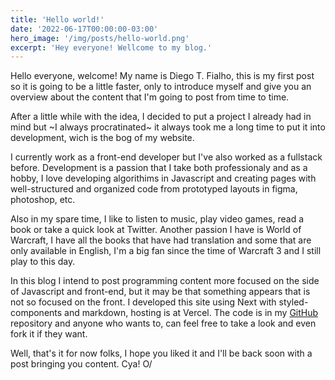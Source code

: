 ```yaml
---
title: 'Hello world!'
date: '2022-06-17T00:00:00-03:00'
hero_image: '/img/posts/hello-world.png'
excerpt: 'Hey everyone! Wellcome to my blog.'
---
```


Hello everyone, welcome! My name is Diego T. Fialho, this is my first post so it is going to be a little faster, only to introduce myself and give you an overview about the content that I'm going to post from time to time.

After a little while with the idea, I decided to put a project I already had in mind but ~I always procratinated~ it always took me a long time to put it into development, wich is the bog of my website.

I currently work as a front-end developer but I've also worked as a fullstack before. Development is a passion that I take both professionaly and as a hobby, I love developing algorithims in Javascript and creating pages with well-structured and organized code from prototyped layouts in figma, photoshop, etc.

Also in my spare time, I like to listen to music, play video games, read a book or take a quick look at Twitter. Another passion I have is World of Warcraft, I have all the books that have had translation and some that are only available in English, I'm a big fan since the time of Warcraft 3 and I still play to this day.

In this blog I intend to post programming content more focused on the side of Javascript and front-end, but it may be that something appears that is not so focused on the front. I developed this site using Next with styled-components and markdown, hosting is at Vercel. The code is in my [GitHub](https://github.com/dtfialho/my-website) repository and anyone who wants to, can feel free to take a look and even fork it if they want.

Well, that's it for now folks, I hope you liked it and I'll be back soon with a post bringing you content. Cya! O/
